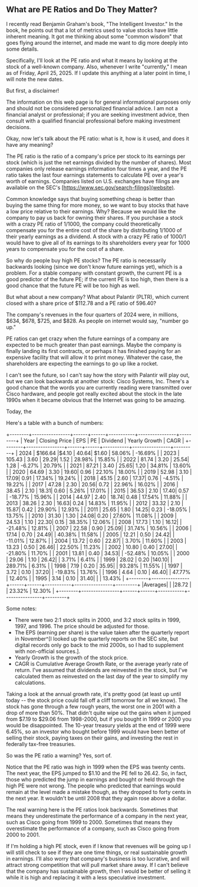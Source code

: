 What are PE Ratios and Do They Matter?
--------------------------------------

I recently read Benjamin Graham's book, "The Intelligent Investor."
In the book, he points out that a lot of metrics used to value stocks have little inherent meaning.
It got me thinking about some "common wisdom" that goes flying around the internet, and made me want to dig more deeply into some details.

Specifically, I'll look at the PE ratio and what it means by looking at the stock of a well-known company.
Also, whenever I write "currently," I mean as of Friday, April 25, 2025. If I update this anything at a later point in time, I will note the new dates.

But first, a disclaimer!

The information on this web page is for general informational purposes only and should not be considered personalized financial advice.
I am not a financial analyst or professional; if you are seeking investment advice, then consult with a qualified financial professional before making investment decisions.

Okay, now let's talk about the PE ratio: what is it, how is it used, and does it have any meaning?

The PE ratio is the ratio of a company's price per stock to its earnings per stock (which is just the net earnings divided by the number of shares).
Most companies only release earnings information four times a year, and the PE ratio takes the last four earnings statements to calculate PE over a year's worth of earnings.
Companies listed on U.S. exchanges have filings are available on the SEC's [https://www.sec.gov/search-filings](website).

Common knowledge says that buying something cheap is better than buying the same thing for more money, so we want to buy stocks that have a low price relative to their earnings.
Why?
Because we would like the company to pay us back for owning their shares.
If you purchase a stock with a crazy PE ratio of 1/1000, the company could theoretically compensate you for the entire cost of the share by distributing 1/1000 of their yearly earnings as a dividend.
A stock with a crazy PE ratio of 1000/1 would have to give all of its earnings to its shareholders every year for 1000 years to compensate you for the cost of a share.

So why do people buy high PE stocks?
The PE ratio is necessarily backwards looking (since we don't know future earnings yet), which is a problem.
For a stable company with constant growth, the current PE is a good predictor of the future PE; if the current PE is too high, then there is a good chance that the future PE will be too high as well.

But what about a new company?
What about Palantir (PLTR), which current closed with a share price of \$112.78 and a PE ratio of 596.40?

The company's revenues in the four quarters of 2024 were, in millions, \$634, \$678, \$725, and \$828.
As people on internet would say, "number go up."

PE ratios can get crazy when the future earnings of a company are expected to be much greater than past earnings.
Maybe the company is finally landing its first contracts, or perhaps it has finished paying for an expensive facility that will allow it to print money.
Whatever the case, the shareholders are expecting the earnings to go up like a rocket.

I can't see the future, so I can't say how the story with Palantir will play out, but we can look backwards at another stock: Cisco Systems, Inc.
There's a good chance that the words you are currently reading were transmitted over Cisco hardware, and people got really excited about the stock in the late 1990s when it became obvious that the Internet was going to be amazing.

Today, the 

Here's a table with a bunch of numbers:

+--------+----------------+------+------+-----------+----------------+---------+
| Year   |  Closing Price |  EPS |  PE  | Dividend  | Yearly Growth  |  CAGR   |
+--------+----------------+------+------+-----------+----------------+---------+
| 2024   | \$166.64       |$4.10 | 40.64| $1.60     |  58.06%        | -16.69% |
| 2023   |   105.43       | 3.60 | 29.29|  1.52     |  28.98%        |  15.85% |
| 2022   |    81.74       | 3.20 | 25.54|  1.28     |  -6.27%        |  20.79% |
| 2021   |    87.21       | 3.40 | 25.65|  1.20     |  34.81%        |  13.60% |
| 2020   |    64.69       | 3.30 | 19.60|  0.96     |  22.10%        |  18.00% |
| 2019   |    52.98       | 3.10 | 17.09|  0.91     |  17.34%        |  19.24% |
| 2018   |    45.15       | 2.60 | 17.37|  0.76     |  -4.51%        |  19.22% |
| 2017   |    47.28       | 2.30 | 20.56|  0.72     |  22.96%        |  16.02% |
| 2016   |    38.45       | 2.10 | 18.31|  0.60     |   5.26%        |  17.01% |
| 2015   |    36.53       | 2.10 | 17.40|  0.57     | -18.77%        |  15.96% |
| 2014   |    44.97       | 2.40 | 18.74|  0.48     |  17.54%        |  11.88% |
| 2013   |    38.26       | 2.30 | 16.63|  0.24     |  14.83%        |  11.95% |
| 2012   |    33.32       | 2.10 | 15.87|  0.42     |  29.90%        |  12.93% |
| 2011   |    25.65       | 1.80 | 14.25|  0.23     | -18.05%        |  13.75% |
| 2010   |    31.30       | 1.30 | 24.08|  0.20     |  27.60%        |  11.08% |
| 2009   |    24.53       | 1.10 | 22.30|  0.15     |  38.35%        |  12.06% |
| 2008   |    17.73       | 1.10 | 16.12|           | -21.48%        |  12.81% |
| 2007   |    22.58       | 0.90 | 25.09|           |  31.74%        |  10.56% |
| 2006   |    17.14       | 0.70 | 24.49|           |  40.38%        |  11.58% |
| 2005   |    12.21       | 0.50 | 24.42|           | -11.01%        |  12.87% |
| 2004   |    13.72       | 0.60 | 22.87|           |   3.70%        |  11.60% |
| 2003   |    13.23       | 0.50 | 26.46|           |  22.50%        |  11.23% |
| 2002   |    10.80       | 0.40 | 27.00|           | -21.80%        |  11.70% |
| 2001   |    13.81       | 0.40 | 34.53|           | -52.48%        |  10.05% |
| 2000   |    29.06       | 1.10 | 26.42|           |   3.71%        |   6.41% |
| 1999   |    28.02       | 0.20 |140.10|           | 289.71%        |   6.31% |
| 1998   |     7.19       | 0.20 | 35.95|           |  93.28%        |  11.55% |
| 1997   |     3.72       | 0.10 | 37.20|           | -19.83%        |  13.76% |
| 1996   |     4.64       | 0.10 | 46.40|           |  47.77%        |  12.40% |
| 1995   |     3.14       | 0.10 | 31.40|           |                |  13.43% |
+--------+----------------+------+------+-----------+----------------+---------+
|Averages|                |      |28.72 |           | 23.32%         |  12.30% |
+--------+----------------+------+------+-----------+----------------+---------+


Some notes:
* There were two 2:1 stock splits in 2000, and 3:2 stock splits in 1999, 1997, and 1996. The price should be adjusted for those.
* The EPS (earning per share) is the value taken after the quarterly report in November^[I looked up the quarterly reports on the SEC site, but digital records only go back to the mid 2000s, so I had to supplement with non-official sources.].
* Yearly Growth is the growth of the stock price.
* CAGR is Cumulative Average Growth Rate, or the average yearly rate of return. I've assumed that dividends are reinvested in the stock, but I've calculated them as reinvested on the last day of the year to simplify my calculations.

Taking a look at the annual growth rate, it's pretty good (at least up until today -- the stock price could fall off a cliff tomorrow for all we know).
The stock has gone through a few rough years, the worst one in 2001 with a drop of more than 50%. That didn't quite wipe out the gains when it jumped from \$7.19 to \$29.06 from 1998-2000, but if you bought in 1999 or 2000 you would be disappointed.
The 10-year treasury yields at the end of 1999 were 6.45%, so an investor who bought before 1999 would have been better of selling their stock, paying taxes on their gains, and investing the rest in federally tax-free treasuries.

So was the PE ratio a warning? Yes, sort of.

Notice that the PE ratio was high in 1999 when the EPS was twenty cents. The next year, the EPS jumped to \$1.10 and the PE fell to 26.42.
So, in fact, those who predicted the jump in earnings and bought or held through the high PE were not wrong.
The people who predicted that earnings would remain at the level made a mistake though, as they dropped to forty cents in the next year.
It wouldn't be until 2008 that they again rose above a dollar.

The real warning here is the PE ratios look backwards.
Sometimes that means they underestimate the performance of a company in the next year, such as Cisco going from 1999 to 2000.
Sometimes that means they overestimate the performance of a company, such as Cisco going from 2000 to 2001.

If I'm holding a high PE stock, even if I know that revenues will be going up I will still check to see if they are one time things, or real sustainable growth in earnings.
I'll also worry that company's business is too lucrative, and will attract strong competition that will pull market share away.
If I can't believe that the company has sustainable growth, then I would be better of selling it while it is high and replacing it with a less speculative investment.
